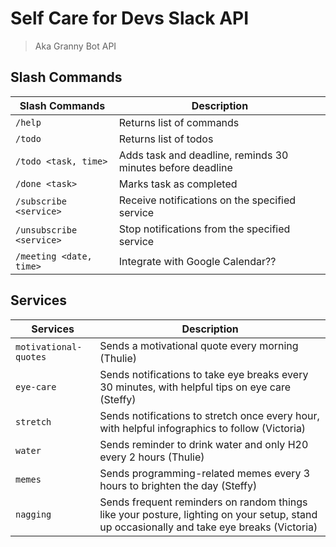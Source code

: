 # Self Care for Devs Slack API
> Aka Granny Bot API

## Slash Commands
| Slash Commands        | Description                                    |
|-----------------------|------------------------------------------------|
| `/help`                 | Returns list of commands                       |
| `/todo`                | Returns list of todos                          |
| `/todo <task, time>`     | Adds task and deadline, reminds 30 minutes before deadline                      |
| `/done <task>`          | Marks task as completed                        |
| `/subscribe <service>`   | Receive notifications on the specified service |
| `/unsubscribe <service>` | Stop notifications from the specified service  |
|`/meeting <date, time>`|Integrate with Google Calendar??

## Services
| Services              | Description                                                                                                                     |
|-----------------------|---------------------------------------------------------------------------------------------------------------------------------|
| `motivational-quotes` | Sends a motivational quote every morning (Thulie)                                                                                        |
| `eye-care`            | Sends notifications to take eye breaks every 30 minutes, with helpful tips on eye care (Steffy)                                     |
| `stretch`             | Sends notifications to stretch once every hour, with helpful infographics to follow (Victoria)                                           |
| `water`               | Sends reminder to drink water and only H20 every 2 hours (Thulie)                                                                       |                                                |
| `memes`               | Sends programming-related memes every 3 hours to brighten the day (Steffy)                                                             |
| `nagging`             | Sends frequent reminders on random things like your posture, lighting on your setup, stand up occasionally and take eye breaks (Victoria) |

